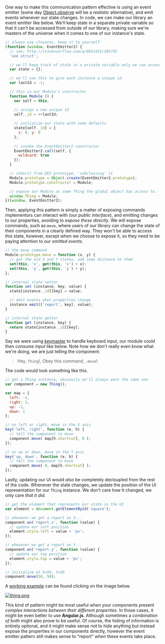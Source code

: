 One way to make this communication pattern effective is using an event emitter (some day [Object.observe](http://updates.html5rocks.com/2012/11/Respond-to-change-with-Object-observe "Respond to change with Object.observe") will be a _realistic_ alternative), and emit events whenever our state changes. In code, we can make our library an event emitter like below. We'll keep state in a separate private variable so that it can't be accessed from outside of our library, making sure we're masters of the universe when it comes to one of our instance's state.

```js
// always use closures, keep it to yourself
(function (window, EventEmitter2) {
  // see: http://stackoverflow.com/q/8651415/389745
  'use strict';

  // we'll keep track of state in a private variable only we can access
  var state = {};

  // we'll use this to give each instance a unique id
  var lastId = -1;

  // this is our Module's constructor
  function Module () {
    var self = this;

    // assign a new unique id
    self._id = ++lastId;
    
    // initialize our state with some defaults
    state[self._id] = {
      x: 0, y: 0
    };
    
    // invoke the EventEmitter2 constructor
    EventEmitter2.call(self, {
      wildcard: true
    });
  }

  // inherit from EE2 prototype, 'subclassing' it
  Module.prototype = Object.create(EventEmitter2.prototype);
  Module.prototype.constructor = Module;

  // expose our Module as some Thing the global object has access to.
  window.Thing = Module;
})(window, EventEmitter2);
```

Then, applying this pattern is simply a matter of exposing commands implementors can interact with (our _public interface_), and emitting changes to our properties, avoiding to _expose these directly_. We will expose commands, such as `move`, where users of our library can change the state of their components in a clearly defined way. They won't be able to access this state, however, except when we choose to expose it, so they need to be paying attention to our _emitted events_.

```js
// the move command
Module.prototype.move = function (x, y) {
  // get the old X and Y states, add some distance to them
  set(this, 'x', get(this, 'x') + x);
  set(this, 'y', get(this, 'y') + y);
};

// internal state setter
function set (instance, key, value) {
  state[instance._id][key] = value;

  // emit events when properties change
  instance.emit(['report', key], value);  
}

// internal state getter
function get (instance, key) {
  return state[instance._id][key];
}
```

Say we were using [keymaster](https://github.com/madrobby/keymaster "keymaster on GitHub") to handle keyboard input, our module could then _consume input_ like below. Note how we don't really even know what we're doing, we are just telling the component:

> Hey, `Thing`!, Obey this command, `.move`!

The code would look something like this.

```js
// get a Thing instance, obviously we'll always want the same one
var component = new Thing();

var map = {
  left: -1,
  right: 1,
  up: -1,
  down: 1
};

// on left or right, move in the X axis
key('left, right', function (e, h) {
  // tell the component to move
  component.move( map[h.shortcut], 0 );
});

// on up or down, move in the Y axis
key('up, down', function (e, h) {
  // tell the component to move
  component.move( 0, map[h.shortcut] );
});
```

Lastly, updating our UI would _also_ be completely decloupled from the rest of the code. Whenever the state changes, we update the position of the UI representation for our `Thing` instance. We don't care _how_ it changed, we only care _that it did_.

```js
// get the element that represents our state in the UI
var element = document.getElementById('square');

// whenever we get a report on X...
component.on('report.x', function (value) {
  // update our left position
  element.style.left = value + 'px';
});

// whenever we get a report on Y...
component.on('report.y', function (value) {
  // update our top position
  element.style.top = value + 'px';
});

// initialize at X=50, Y=50
component.move(50, 50);
```

A [working example](http://cdpn.io/ejBvu "View in CodePen") can be found clicking on the image below.

[![thing.png][2]](http://cdpn.io/ejBvu "View in CodePen")

This kind of pattern might be most useful when your components present _complex interactions between their different properties_. In those cases, it might be even better to use **Angular.js**. Although sometimes a _combination of both_ might also prove to be useful. Of course, the hiding of information is entirely optional, and it might make sense not to hide anything but instead expose the properties in our components directly, however the event emitter pattern still makes sense to "report" _when_ these events take place.

  [2]: https://i.imgur.com/1f66Pk6.png

